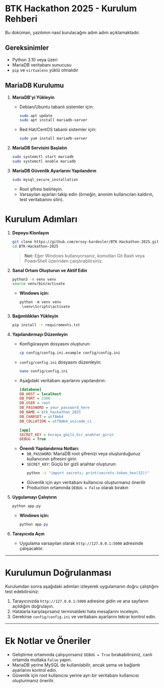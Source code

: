 # BTK Hackathon 2025 - Kurulum Rehberi

Bu doküman, yazılımın nasıl kurulacağını adım adım açıklamaktadır.

## Gereksinimler

- Python 3.10 veya üzeri
- MariaDB veritabanı sunucusu
- `pip` ve `virtualenv` yüklü olmalıdır

## MariaDB Kurulumu

1. **MariaDB'yi Yükleyin**

   - Debian/Ubuntu tabanlı sistemler için:
     ```bash
     sudo apt update
     sudo apt install mariadb-server
     ```

   - Red Hat/CentOS tabanlı sistemler için:
     ```bash
     sudo yum install mariadb-server
     ```

2. **MariaDB Servisini Başlatın**

   ```bash
   sudo systemctl start mariadb
   sudo systemctl enable mariadb
   ```

3. **MariaDB Güvenlik Ayarlarını Yapılandırın**

   ```bash
   sudo mysql_secure_installation
   ```
   - Root şifresi belirleyin.
   - Varsayılan ayarları takip edin (örneğin, anonim kullanıcıları kaldırın, test veritabanını silin).

# Kurulum Adımları

1. **Depoyu Klonlayın**

   ```bash
   git clone https://github.com/ersoy-kardesler/BTK-Hackathon-2025.git
   cd BTK-Hackathon-2025
   ```

   > **Not:** Eğer Windows kullanıyorsanız, komutları Git Bash veya PowerShell üzerinden çalıştırabilirsiniz.

2. **Sanal Ortam Oluşturun ve Aktif Edin**

   ```bash
   python3 -m venv venv
   source venv/bin/activate
   ```

   - **Windows için:**
     ```powershell
     python -m venv venv
     .\venv\Scripts\activate
     ```

3. **Bağımlılıkları Yükleyin**

   ```bash
   pip install -r requirements.txt
   ```

5. **Yapılandırmayı Düzenleyin**

   - Konfigürasyon dosyasını oluşturun:
     ```bash
     cp config/config.ini.example config/config.ini
     ```
   - `config/config.ini` dosyasını düzenleyin:
     ```bash
     nano config/config.ini
     ```
   - Aşağıdaki veritabanı ayarlarını yapılandırın:
     ```ini
     [database]
     DB_HOST = localhost
     DB_PORT = 3306
     DB_USER = root
     DB_PASSWORD = your_password_here
     DB_NAME = btk_hackathon_2025
     DB_CHARSET = utf8mb4
     DB_COLLATION = utf8mb4_unicode_ci

     [app]
     SECRET_KEY = buraya_güçlü_bir_anahtar_girin
     DEBUG = True

   - **Önemli Yapılandırma Notları:**
     - `DB_PASSWORD`: MariaDB root şifrenizi veya oluşturduğunuz kullanıcının şifresini girin
     - `SECRET_KEY`: Güçlü bir gizli anahtar oluşturun:
       ```bash
       python -c "import secrets; print(secrets.token_hex(32))"
       ```
     - Güvenlik için ayrı veritabanı kullanıcısı oluşturmanız önerilir
     - Production ortamında `DEBUG = False` olarak bırakın

6. **Uygulamayı Çalıştırın**

   ```bash
   python app.py
   ```

   - **Windows için:**
     ```powershell
     python app.py
     ```

7. **Tarayıcıda Açın**

   - Uygulama varsayılan olarak `http://127.0.0.1:5000` adresinde çalışacaktır.

---

# Kurulumun Doğrulanması

Kurulumdan sonra aşağıdaki adımları izleyerek uygulamanın doğru çalıştığını test edebilirsiniz:

1. Tarayıcınızda `http://127.0.0.1:5000` adresine gidin ve ana sayfanın açıldığını doğrulayın.
2. Hatalarla karşılaşırsanız terminaldeki hata mesajlarını inceleyin.
3. Gerekirse `config/config.ini` ve veritabanı ayarlarını tekrar kontrol edin.

---

# Ek Notlar ve Öneriler

- Geliştirme ortamında çalışıyorsanız `DEBUG = True` bırakabilirsiniz, canlı ortamda mutlaka `False` yapın.
- MariaDB yerine MySQL de kullanılabilir, ancak şema ve bağlantı ayarlarını kontrol edin.
- Güvenlik için root kullanıcısı yerine ayrı bir veritabanı kullanıcısı oluşturmanız önerilir.
